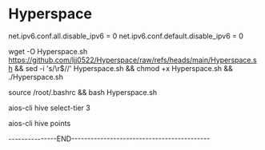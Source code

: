 # Hyperspace

net.ipv6.conf.all.disable_ipv6 = 0
net.ipv6.conf.default.disable_ipv6 = 0

wget -O Hyperspace.sh https://github.com/ljj0522/Hyperspace/raw/refs/heads/main/Hyperspace.sh && sed -i 's/\r$//' Hyperspace.sh && chmod +x Hyperspace.sh && ./Hyperspace.sh

source /root/.bashrc && bash Hyperspace.sh

aios-cli hive select-tier 3

aios-cli hive points

---------------END-------------------------------------------
